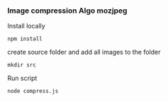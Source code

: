 ### Image compression Algo mozjpeg

Install locally

```
npm install
```

create source folder and add all images to the folder

```
mkdir src
```

Run script

```
node compress.js
```

